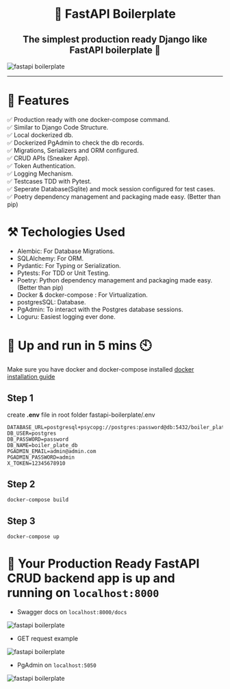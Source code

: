 <h1 align="center"> 
🍲  FastAPI Boilerplate
</h1>

<h2 align="center">
  The simplest production ready Django like FastAPI boilerplate 🐍
</h2>

<img src="https://github.com/rawheel/fastapi-boilerplate/blob/main/media/fastapi%20boilerplate%20cover.png" alt="fastapi boilerplate">

---

# 💎 Features

✅ Production ready with one docker-compose command. \
✅ Similar to Django Code Structure. \
✅ Local dockerized db.\
✅ Dockerized PgAdmin to check the db records.\
✅ Migrations, Serializers and ORM configured.\
✅ CRUD APIs (Sneaker App).\
✅ Token Authentication.\
✅ Logging Mechanism.\
✅ Testcases TDD with Pytest. \
✅ Seperate Database(Sqlite) and mock session configured for test cases.\
✅ Poetry dependency management and packaging made easy. (Better than pip)


# ⚒️ Techologies Used

- Alembic: For Database Migrations.
- SQLAlchemy: For ORM.
- Pydantic: For Typing or Serialization.
- Pytests: For TDD or Unit Testing.
- Poetry: Python dependency management and packaging made easy. (Better than pip)
- Docker & docker-compose : For Virtualization.
- postgresSQL: Database.
- PgAdmin: To interact with the Postgres database sessions.
- Loguru: Easiest logging ever done.

# 🚀 Up and run in 5 mins 🕙
Make sure you have docker and docker-compose installed [docker installation guide](https://docs.docker.com/compose/install/)
## Step 1
create **.env** file in root folder fastapi-boilerplate/.env
```
DATABASE_URL=postgresql+psycopg://postgres:password@db:5432/boiler_plate_db
DB_USER=postgres
DB_PASSWORD=password
DB_NAME=boiler_plate_db 
PGADMIN_EMAIL=admin@admin.com
PGADMIN_PASSWORD=admin
X_TOKEN=12345678910
```

## Step 2
```
docker-compose build
```

## Step 3
```
docker-compose up
```

# 🎉 Your Production Ready FastAPI CRUD backend app is up and running on `localhost:8000`

- Swagger docs on `localhost:8000/docs`
<img src="https://github.com/rawheel/fastapi-boilerplate/blob/main/media/swagger%20docs.png" alt="fastapi boilerplate">

- GET request example

<img src="https://github.com/rawheel/fastapi-boilerplate/blob/main/media/swagger%20get%20docs.png" alt="fastapi boilerplate">


- PgAdmin on `localhost:5050`

<img src="https://github.com/rawheel/fastapi-boilerplate/blob/main/media/pgadmin.png" alt="fastapi boilerplate">
